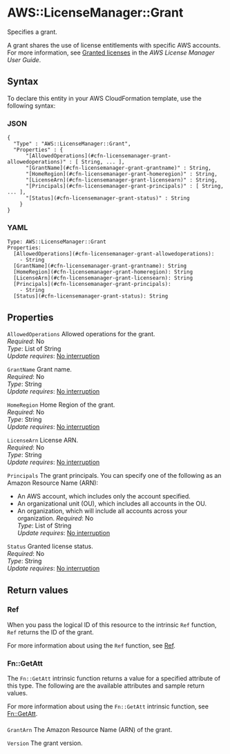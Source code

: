 # AWS::LicenseManager::Grant<a name="aws-resource-licensemanager-grant"></a>

Specifies a grant\.

A grant shares the use of license entitlements with specific AWS accounts\. For more information, see [Granted licenses](https://docs.aws.amazon.com/license-manager/latest/userguide/granted-licenses.html) in the _AWS License Manager User Guide_\.

## Syntax<a name="aws-resource-licensemanager-grant-syntax"></a>

To declare this entity in your AWS CloudFormation template, use the following syntax:

### JSON<a name="aws-resource-licensemanager-grant-syntax.json"></a>

```
{
  "Type" : "AWS::LicenseManager::Grant",
  "Properties" : {
      "[AllowedOperations](#cfn-licensemanager-grant-allowedoperations)" : [ String, ... ],
      "[GrantName](#cfn-licensemanager-grant-grantname)" : String,
      "[HomeRegion](#cfn-licensemanager-grant-homeregion)" : String,
      "[LicenseArn](#cfn-licensemanager-grant-licensearn)" : String,
      "[Principals](#cfn-licensemanager-grant-principals)" : [ String, ... ],
      "[Status](#cfn-licensemanager-grant-status)" : String
    }
}
```

### YAML<a name="aws-resource-licensemanager-grant-syntax.yaml"></a>

```
Type: AWS::LicenseManager::Grant
Properties:
  [AllowedOperations](#cfn-licensemanager-grant-allowedoperations):
    - String
  [GrantName](#cfn-licensemanager-grant-grantname): String
  [HomeRegion](#cfn-licensemanager-grant-homeregion): String
  [LicenseArn](#cfn-licensemanager-grant-licensearn): String
  [Principals](#cfn-licensemanager-grant-principals):
    - String
  [Status](#cfn-licensemanager-grant-status): String
```

## Properties<a name="aws-resource-licensemanager-grant-properties"></a>

`AllowedOperations` <a name="cfn-licensemanager-grant-allowedoperations"></a>
Allowed operations for the grant\.  
_Required_: No  
_Type_: List of String  
_Update requires_: [No interruption](https://docs.aws.amazon.com/AWSCloudFormation/latest/UserGuide/using-cfn-updating-stacks-update-behaviors.html#update-no-interrupt)

`GrantName` <a name="cfn-licensemanager-grant-grantname"></a>
Grant name\.  
_Required_: No  
_Type_: String  
_Update requires_: [No interruption](https://docs.aws.amazon.com/AWSCloudFormation/latest/UserGuide/using-cfn-updating-stacks-update-behaviors.html#update-no-interrupt)

`HomeRegion` <a name="cfn-licensemanager-grant-homeregion"></a>
Home Region of the grant\.  
_Required_: No  
_Type_: String  
_Update requires_: [No interruption](https://docs.aws.amazon.com/AWSCloudFormation/latest/UserGuide/using-cfn-updating-stacks-update-behaviors.html#update-no-interrupt)

`LicenseArn` <a name="cfn-licensemanager-grant-licensearn"></a>
License ARN\.  
_Required_: No  
_Type_: String  
_Update requires_: [No interruption](https://docs.aws.amazon.com/AWSCloudFormation/latest/UserGuide/using-cfn-updating-stacks-update-behaviors.html#update-no-interrupt)

`Principals` <a name="cfn-licensemanager-grant-principals"></a>
The grant principals\. You can specify one of the following as an Amazon Resource Name \(ARN\):

- An AWS account, which includes only the account specified\.
- An organizational unit \(OU\), which includes all accounts in the OU\.
- An organization, which will include all accounts across your organization\.
  _Required_: No  
  _Type_: List of String  
  _Update requires_: [No interruption](https://docs.aws.amazon.com/AWSCloudFormation/latest/UserGuide/using-cfn-updating-stacks-update-behaviors.html#update-no-interrupt)

`Status` <a name="cfn-licensemanager-grant-status"></a>
Granted license status\.  
_Required_: No  
_Type_: String  
_Update requires_: [No interruption](https://docs.aws.amazon.com/AWSCloudFormation/latest/UserGuide/using-cfn-updating-stacks-update-behaviors.html#update-no-interrupt)

## Return values<a name="aws-resource-licensemanager-grant-return-values"></a>

### Ref<a name="aws-resource-licensemanager-grant-return-values-ref"></a>

When you pass the logical ID of this resource to the intrinsic `Ref` function, `Ref` returns the ID of the grant\.

For more information about using the `Ref` function, see [Ref](https://docs.aws.amazon.com/AWSCloudFormation/latest/UserGuide/intrinsic-function-reference-ref.html)\.

### Fn::GetAtt<a name="aws-resource-licensemanager-grant-return-values-fn--getatt"></a>

The `Fn::GetAtt` intrinsic function returns a value for a specified attribute of this type\. The following are the available attributes and sample return values\.

For more information about using the `Fn::GetAtt` intrinsic function, see [Fn::GetAtt](https://docs.aws.amazon.com/AWSCloudFormation/latest/UserGuide/intrinsic-function-reference-getatt.html)\.

#### <a name="aws-resource-licensemanager-grant-return-values-fn--getatt-fn--getatt"></a>

`GrantArn` <a name="GrantArn-fn::getatt"></a>
The Amazon Resource Name \(ARN\) of the grant\.

`Version` <a name="Version-fn::getatt"></a>
The grant version\.
